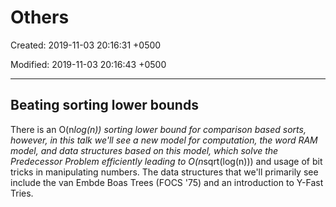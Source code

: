 # Others

Created: 2019-11-03 20:16:31 +0500

Modified: 2019-11-03 20:16:43 +0500

---

## Beating sorting lower bounds

There is an O(n*log(n)) sorting lower bound for comparison based sorts, however, in this talk we'll see a new model for computation, the word RAM model, and data structures based on this model, which solve the Predecessor Problem efficiently leading to O(n*sqrt(log(n))) and usage of bit tricks in manipulating numbers. The data structures that we'll primarily see include the van Embde Boas Trees (FOCS '75) and an introduction to Y-Fast Tries.

